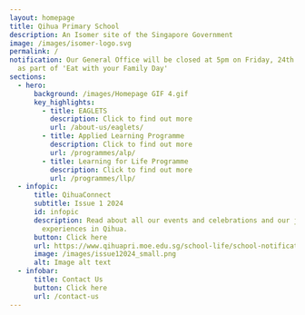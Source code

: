 ```yaml
---
layout: homepage
title: Qihua Primary School
description: An Isomer site of the Singapore Government
image: /images/isomer-logo.svg
permalink: /
notification: Our General Office will be closed at 5pm on Friday, 24th May 2024
  as part of 'Eat with your Family Day'
sections:
  - hero:
      background: /images/Homepage GIF 4.gif
      key_highlights:
        - title: EAGLETS
          description: Click to find out more
          url: /about-us/eaglets/
        - title: Applied Learning Programme
          description: Click to find out more
          url: /programmes/alp/
        - title: Learning for Life Programme
          description: Click to find out more
          url: /programmes/llp/
  - infopic:
      title: QihuaConnect
      subtitle: Issue 1 2024
      id: infopic
      description: Read about all our events and celebrations and our joyful learning
        experiences in Qihua.
      button: Click here
      url: https://www.qihuapri.moe.edu.sg/school-life/school-notifications/
      image: /images/issue12024_small.png
      alt: Image alt text
  - infobar:
      title: Contact Us
      button: Click here
      url: /contact-us
---
```

